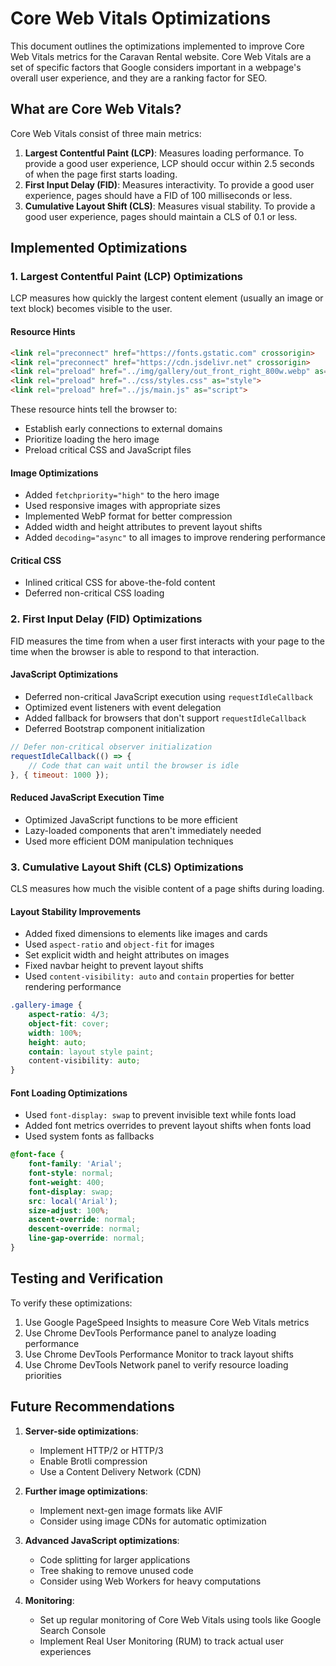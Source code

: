 # Core Web Vitals Optimizations

This document outlines the optimizations implemented to improve Core Web Vitals metrics for the Caravan Rental website. Core Web Vitals are a set of specific factors that Google considers important in a webpage's overall user experience, and they are a ranking factor for SEO.

## What are Core Web Vitals?

Core Web Vitals consist of three main metrics:

1. **Largest Contentful Paint (LCP)**: Measures loading performance. To provide a good user experience, LCP should occur within 2.5 seconds of when the page first starts loading.
2. **First Input Delay (FID)**: Measures interactivity. To provide a good user experience, pages should have a FID of 100 milliseconds or less.
3. **Cumulative Layout Shift (CLS)**: Measures visual stability. To provide a good user experience, pages should maintain a CLS of 0.1 or less.

## Implemented Optimizations

### 1. Largest Contentful Paint (LCP) Optimizations

LCP measures how quickly the largest content element (usually an image or text block) becomes visible to the user.

#### Resource Hints

```html
<link rel="preconnect" href="https://fonts.gstatic.com" crossorigin>
<link rel="preconnect" href="https://cdn.jsdelivr.net" crossorigin>
<link rel="preload" href="../img/gallery/out_front_right_800w.webp" as="image" fetchpriority="high">
<link rel="preload" href="../css/styles.css" as="style">
<link rel="preload" href="../js/main.js" as="script">
```

These resource hints tell the browser to:
- Establish early connections to external domains
- Prioritize loading the hero image
- Preload critical CSS and JavaScript files

#### Image Optimizations

- Added `fetchpriority="high"` to the hero image
- Used responsive images with appropriate sizes
- Implemented WebP format for better compression
- Added width and height attributes to prevent layout shifts
- Added `decoding="async"` to all images to improve rendering performance

#### Critical CSS

- Inlined critical CSS for above-the-fold content
- Deferred non-critical CSS loading

### 2. First Input Delay (FID) Optimizations

FID measures the time from when a user first interacts with your page to the time when the browser is able to respond to that interaction.

#### JavaScript Optimizations

- Deferred non-critical JavaScript execution using `requestIdleCallback`
- Optimized event listeners with event delegation
- Added fallback for browsers that don't support `requestIdleCallback`
- Deferred Bootstrap component initialization

```javascript
// Defer non-critical observer initialization
requestIdleCallback(() => {
    // Code that can wait until the browser is idle
}, { timeout: 1000 });
```

#### Reduced JavaScript Execution Time

- Optimized JavaScript functions to be more efficient
- Lazy-loaded components that aren't immediately needed
- Used more efficient DOM manipulation techniques

### 3. Cumulative Layout Shift (CLS) Optimizations

CLS measures how much the visible content of a page shifts during loading.

#### Layout Stability Improvements

- Added fixed dimensions to elements like images and cards
- Used `aspect-ratio` and `object-fit` for images
- Set explicit width and height attributes on images
- Fixed navbar height to prevent layout shifts
- Used `content-visibility: auto` and `contain` properties for better rendering performance

```css
.gallery-image {
    aspect-ratio: 4/3;
    object-fit: cover;
    width: 100%;
    height: auto;
    contain: layout style paint;
    content-visibility: auto;
}
```

#### Font Loading Optimizations

- Used `font-display: swap` to prevent invisible text while fonts load
- Added font metrics overrides to prevent layout shifts when fonts load
- Used system fonts as fallbacks

```css
@font-face {
    font-family: 'Arial';
    font-style: normal;
    font-weight: 400;
    font-display: swap;
    src: local('Arial');
    size-adjust: 100%;
    ascent-override: normal;
    descent-override: normal;
    line-gap-override: normal;
}
```

## Testing and Verification

To verify these optimizations:

1. Use Google PageSpeed Insights to measure Core Web Vitals metrics
2. Use Chrome DevTools Performance panel to analyze loading performance
3. Use Chrome DevTools Performance Monitor to track layout shifts
4. Use Chrome DevTools Network panel to verify resource loading priorities

## Future Recommendations

1. **Server-side optimizations**:
   - Implement HTTP/2 or HTTP/3
   - Enable Brotli compression
   - Use a Content Delivery Network (CDN)

2. **Further image optimizations**:
   - Implement next-gen image formats like AVIF
   - Consider using image CDNs for automatic optimization

3. **Advanced JavaScript optimizations**:
   - Code splitting for larger applications
   - Tree shaking to remove unused code
   - Consider using Web Workers for heavy computations

4. **Monitoring**:
   - Set up regular monitoring of Core Web Vitals using tools like Google Search Console
   - Implement Real User Monitoring (RUM) to track actual user experiences